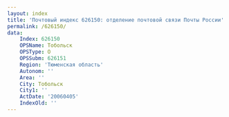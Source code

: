 ```yaml
---
layout: index
title: 'Почтовый индекс 626150: отделение почтовой связи Почты России'
permalink: /626150/
data:
    Index: 626150
    OPSName: Тобольск
    OPSType: О
    OPSSubm: 626151
    Region: 'Тюменская область'
    Autonom: ''
    Area: ''
    City: Тобольск
    City1: ''
    ActDate: '20060405'
    IndexOld: ''
---
```

